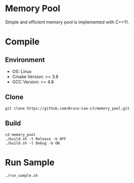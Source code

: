 # Memory Pool
Simple and efficient memory pool is implemented with C++11.

# Compile
## Environment
- OS: Linux
- Cmake Version: >= 3.8
- GCC Version: >= 4.8

## Clone
```
git clone https://github.com/Bruce-Lee-LY/memory_pool.git
```

## Build
```
cd memory_pool
./build.sh -t Release -b OFF
./build.sh -t Debug -b ON
```

# Run Sample
```
./run_sample.sh
```
